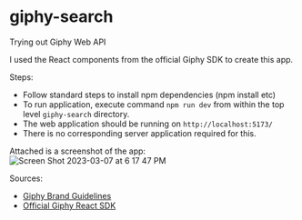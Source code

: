 # giphy-search
Trying out Giphy Web API

I used the React components from the official Giphy SDK to create this app.

Steps:
 * Follow standard steps to install npm dependencies (npm install etc)
 * To run application, execute command `npm run dev` from within the top level `giphy-search` directory.
 * The web application should be running on `http://localhost:5173/`
 * There is no corresponding server application required for this.
 
 Attached is a screenshot of the app:
 ![Screen Shot 2023-03-07 at 6 17 47 PM](https://user-images.githubusercontent.com/4551118/223576589-833b8b5f-8486-46ae-aa4e-d6192a8453e6.png)


Sources:

 * [Giphy Brand Guidelines](https://support.giphy.com/hc/en-us/articles/360022283772-GIPHY-Brand-Guidelines)
 * [Official Giphy React SDK](https://github.com/Giphy/giphy-js/tree/master/packages/react-components)
